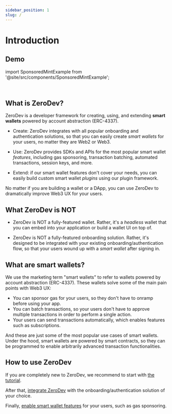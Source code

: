 ```yaml
---
sidebar_position: 1
slug: /
---
```


# Introduction

## Demo

import SponsoredMintExample from '@site/src/components/SponsoredMintExample';

<SponsoredMintExample label="Try ZeroDev" />

<br/>

## What is ZeroDev?

ZeroDev is a developer framework for creating, using, and extending **smart wallets** powered by account abstraction (ERC-4337).

- Create: ZeroDev integrates with all popular onboarding and authentication solutions, so that you can easily create *smart wallets* for your users, no matter they are Web2 or Web3.

- Use: ZeroDev provides SDKs and APIs for the most popular smart wallet *features*, including gas sponsoring, transaction batching, automated transactions, session keys, and more.

- Extend: if our smart wallet features don't cover your needs, you can easily build custom smart wallet *plugins* using our plugin framework.

No matter if you are building a wallet or a DApp, you can use ZeroDev to dramatically improve Web3 UX for your users.

## What ZeroDev is NOT

- ZeroDev is NOT a fully-featured wallet.  Rather, it's a *headless* wallet that you can embed into your application or build a wallet UI on top of.

- ZeroDev is NOT a fully-featured onboarding solution.  Rather, it's designed to be integrated with your existing onboarding/authentication flow, so that your users wound up with a *smart wallet* after signing in.

## What are smart wallets?

We use the marketing term "smart wallets" to refer to wallets powered by account abstraction (ERC-4337).  These wallets solve some of the main pain points with Web3 UX:

- You can sponsor gas for your users, so they don't have to onramp before using your app.
- You can batch transactions, so your users don't have to approve multiple transactions in order to perform a single action.
- Your users can send transactions automatically, which enables features such as subscriptions.

And these are just some of the most popular use cases of smart wallets.  Under the hood, smart wallets are powered by smart contracts, so they can be programmed to enable arbitrarily advanced transaction functionalities.

## How to use ZeroDev

If you are completely new to ZeroDev, we recommend to start with [the tutorial](/getting-started).

After that, [integrate ZeroDev](/create-wallets/overview) with the onboarding/authentication solution of your choice.

Finally, [enable smart wallet features](/use-wallets/overview) for your users, such as gas sponsoring.